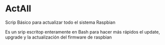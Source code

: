 # ActAll
Scrip Básico para actualizar todo el sistema Raspbian 

Es un srip escritop enteramente en Bash para hacer más rápidos el update, upgrade y la actualización del firmware de raspbian
